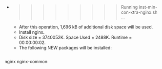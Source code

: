 * >>>>>>>>> Running inst-min-con-xtra-nginx.sh ...
  * After this operation, 1,696 kB of additional disk space will be used.
  * Install nginx.
  * Disk size = 3740052K. Space Used = 2488K. Runtime = 00:00:00:02.
  * The following NEW packages will be installed:
  ```bash
nginx nginx-common
  ```

